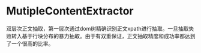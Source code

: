 # MutipleContentExtractor
双层次正文抽取，第一层次通过dom树精确识别正文xpath进行抽取。一旦抽取失败转入基于行块分布的暴力抽取。由于有双重保证，正文抽取精度和成功率都达到了一个很高的比率。
